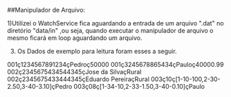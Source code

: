 ﻿##Manipulador de Arquivo:

1)Utilizei o WatchService fica aguardando a entrada de um 
arquivo ".dat" no diretório "data/in" ,ou seja, quando executar o manipulador de arquivo o mesmo
ficará em loop aguardando um arquivo.

3) Os Dados de exemplo para leitura foram esses a seguir.

001ç1234567891234çPedroç50000
001ç3245678865434çPauloç40000.99
002ç2345675434544345çJose da SilvaçRural
002ç2345675433444345çEduardo PereiraçRural
003ç10ç[1-10-100,2-30-2.50,3-40-3.10]çPedro
003ç08ç[1-34-10,2-33-1.50,3-40-0.10]çPaulo
